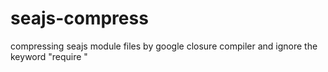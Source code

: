 seajs-compress
==============

compressing  seajs module files by google closure compiler and ignore the keyword "require "
